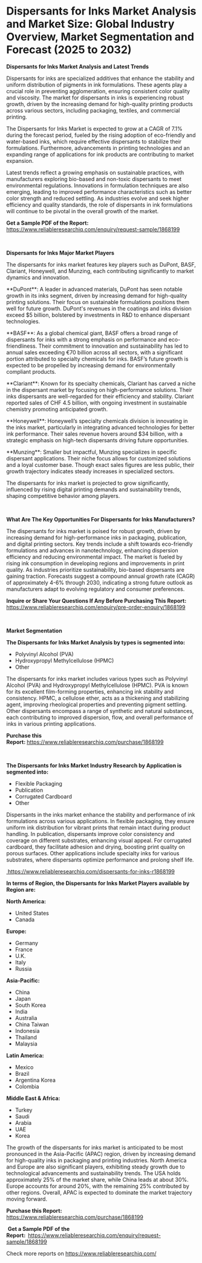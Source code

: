 <p><h1>Dispersants for Inks Market Analysis and Market Size: Global Industry Overview, Market Segmentation and Forecast (2025 to 2032)</h1></p><p><strong>Dispersants for Inks Market Analysis and Latest Trends</strong></p>
<p><p>Dispersants for inks are specialized additives that enhance the stability and uniform distribution of pigments in ink formulations. These agents play a crucial role in preventing agglomeration, ensuring consistent color quality and viscosity. The market for dispersants in inks is experiencing robust growth, driven by the increasing demand for high-quality printing products across various sectors, including packaging, textiles, and commercial printing.</p><p>The Dispersants for Inks Market is expected to grow at a CAGR of 7.1% during the forecast period, fueled by the rising adoption of eco-friendly and water-based inks, which require effective dispersants to stabilize their formulations. Furthermore, advancements in printing technologies and an expanding range of applications for ink products are contributing to market expansion. </p><p>Latest trends reflect a growing emphasis on sustainable practices, with manufacturers exploring bio-based and non-toxic dispersants to meet environmental regulations. Innovations in formulation techniques are also emerging, leading to improved performance characteristics such as better color strength and reduced settling. As industries evolve and seek higher efficiency and quality standards, the role of dispersants in ink formulations will continue to be pivotal in the overall growth of the market.</p></p>
<p><strong>Get a Sample PDF of the Report:&nbsp;</strong> <a href="https://www.reliableresearchiq.com/enquiry/request-sample/1868199?utm_campaign=2336&utm_medium=2&utm_source=Github&utm_content=ia&utm_term=03042025&utm_id=dispersants-for-inks">https://www.reliableresearchiq.com/enquiry/request-sample/1868199</a></p>
<p>&nbsp;</p>
<p><strong>Dispersants for Inks Major Market Players</strong></p>
<p><p>The dispersants for inks market features key players such as DuPont, BASF, Clariant, Honeywell, and Munzing, each contributing significantly to market dynamics and innovation.</p><p>**DuPont**: A leader in advanced materials, DuPont has seen notable growth in its inks segment, driven by increasing demand for high-quality printing solutions. Their focus on sustainable formulations positions them well for future growth. DuPont's revenues in the coatings and inks division exceed $5 billion, bolstered by investments in R&D to enhance dispersant technologies.</p><p>**BASF**: As a global chemical giant, BASF offers a broad range of dispersants for inks with a strong emphasis on performance and eco-friendliness. Their commitment to innovation and sustainability has led to annual sales exceeding €70 billion across all sectors, with a significant portion attributed to specialty chemicals for inks. BASF’s future growth is expected to be propelled by increasing demand for environmentally compliant products.</p><p>**Clariant**: Known for its specialty chemicals, Clariant has carved a niche in the dispersant market by focusing on high-performance solutions. Their inks dispersants are well-regarded for their efficiency and stability. Clariant reported sales of CHF 4.5 billion, with ongoing investment in sustainable chemistry promoting anticipated growth.</p><p>**Honeywell**: Honeywell’s specialty chemicals division is innovating in the inks market, particularly in integrating advanced technologies for better ink performance. Their sales revenue hovers around $34 billion, with a strategic emphasis on high-tech dispersants driving future opportunities.</p><p>**Munzing**: Smaller but impactful, Munzing specializes in specific dispersant applications. Their niche focus allows for customized solutions and a loyal customer base. Though exact sales figures are less public, their growth trajectory indicates steady increases in specialized sectors.</p><p>The dispersants for inks market is projected to grow significantly, influenced by rising digital printing demands and sustainability trends, shaping competitive behavior among players.</p></p>
<p>&nbsp;</p>
<p><strong>What Are The Key Opportunities For Dispersants for Inks Manufacturers?</strong></p>
<p><p>The dispersants for inks market is poised for robust growth, driven by increasing demand for high-performance inks in packaging, publication, and digital printing sectors. Key trends include a shift towards eco-friendly formulations and advances in nanotechnology, enhancing dispersion efficiency and reducing environmental impact. The market is fueled by rising ink consumption in developing regions and improvements in print quality. As industries prioritize sustainability, bio-based dispersants are gaining traction. Forecasts suggest a compound annual growth rate (CAGR) of approximately 4-6% through 2030, indicating a strong future outlook as manufacturers adapt to evolving regulatory and consumer preferences.</p></p>
<p><strong>Inquire or Share Your Questions If Any Before Purchasing This Report:</strong> <a href="https://www.reliableresearchiq.com/enquiry/pre-order-enquiry/1868199?utm_campaign=2336&utm_medium=2&utm_source=Github&utm_content=ia&utm_term=03042025&utm_id=dispersants-for-inks">https://www.reliableresearchiq.com/enquiry/pre-order-enquiry/1868199</a></p>
<p>&nbsp;</p>
<p><strong>Market Segmentation</strong></p>
<p><strong>The Dispersants for Inks Market Analysis by types is segmented into:</strong></p>
<p><ul><li>Polyvinyl Alcohol (PVA)</li><li>Hydroxypropyl Methylcellulose (HPMC)</li><li>Other</li></ul></p>
<p><p>The dispersants for inks market includes various types such as Polyvinyl Alcohol (PVA) and Hydroxypropyl Methylcellulose (HPMC). PVA is known for its excellent film-forming properties, enhancing ink stability and consistency. HPMC, a cellulose ether, acts as a thickening and stabilizing agent, improving rheological properties and preventing pigment settling. Other dispersants encompass a range of synthetic and natural substances, each contributing to improved dispersion, flow, and overall performance of inks in various printing applications.</p></p>
<p><strong>Purchase this Report:&nbsp;</strong><a href="https://www.reliableresearchiq.com/purchase/1868199?utm_campaign=2336&utm_medium=2&utm_source=Github&utm_content=ia&utm_term=03042025&utm_id=dispersants-for-inks">https://www.reliableresearchiq.com/purchase/1868199</a></p>
<p>&nbsp;</p>
<p><strong>The Dispersants for Inks Market Industry Research by Application is segmented into:</strong></p>
<p><ul><li>Flexible Packaging</li><li>Publication</li><li>Corrugated Cardboard</li><li>Other</li></ul></p>
<p><p>Dispersants in the inks market enhance the stability and performance of ink formulations across various applications. In flexible packaging, they ensure uniform ink distribution for vibrant prints that remain intact during product handling. In publication, dispersants improve color consistency and coverage on different substrates, enhancing visual appeal. For corrugated cardboard, they facilitate adhesion and drying, boosting print quality on porous surfaces. Other applications include specialty inks for various substrates, where dispersants optimize performance and prolong shelf life.</p></p>
<p><a href="https://www.reliableresearchiq.com/dispersants-for-inks-r1868199?utm_campaign=2336&utm_medium=2&utm_source=Github&utm_content=ia&utm_term=03042025&utm_id=dispersants-for-inks">&nbsp;https://www.reliableresearchiq.com/dispersants-for-inks-r1868199</a></p>
<p><strong>In terms of Region, the Dispersants for Inks Market Players available by Region are:</strong></p>
<p>
    <p> <strong> North America: </strong>
        <ul>
            <li>United States</li>
            <li>Canada</li>
        </ul>
        </p> 
    <p> <strong> Europe: </strong>
        <ul>
            <li>Germany</li>
            <li>France</li>
            <li>U.K.</li>
            <li>Italy</li>
            <li>Russia</li>
        </ul>
        </p> 
    <p> <strong> Asia-Pacific: </strong>
        <ul>
            <li>China</li>
            <li>Japan</li>
            <li>South Korea</li>
            <li>India</li>
            <li>Australia</li>
            <li>China Taiwan</li>
            <li>Indonesia</li>
            <li>Thailand</li>
            <li>Malaysia</li>
        </ul>
        </p> 
    <p> <strong> Latin America: </strong>
        <ul>
            <li>Mexico</li>
            <li>Brazil</li>
            <li>Argentina Korea</li>
            <li>Colombia</li>
        </ul>
        </p> 
    <p> <strong> Middle East & Africa: </strong>
        <ul>
            <li>Turkey</li>
            <li>Saudi</li>
            <li>Arabia</li>
            <li>UAE</li>
            <li>Korea</li>
        </ul>
    </p>
    </p>
<p><p>The growth of the dispersants for inks market is anticipated to be most pronounced in the Asia-Pacific (APAC) region, driven by increasing demand for high-quality inks in packaging and printing industries. North America and Europe are also significant players, exhibiting steady growth due to technological advancements and sustainability trends. The USA holds approximately 25% of the market share, while China leads at about 30%. Europe accounts for around 20%, with the remaining 25% contributed by other regions. Overall, APAC is expected to dominate the market trajectory moving forward.</p></p>
<p><strong>Purchase this Report: </strong><a href="https://www.reliableresearchiq.com/purchase/1868199?utm_campaign=2336&utm_medium=2&utm_source=Github&utm_content=ia&utm_term=03042025&utm_id=dispersants-for-inks">https://www.reliableresearchiq.com/purchase/1868199</a></p>
<p>&nbsp;<strong>Get a Sample PDF of the Report:&nbsp;&nbsp;</strong><a href="https://www.reliableresearchiq.com/enquiry/request-sample/1868199?utm_campaign=2336&utm_medium=2&utm_source=Github&utm_content=ia&utm_term=03042025&utm_id=dispersants-for-inks">https://www.reliableresearchiq.com/enquiry/request-sample/1868199</a></p>
<p><strong></strong></p>
<p>Check more reports on <a href="https://www.reliableresearchiq.com/?utm_campaign=2336&utm_medium=2&utm_source=Github&utm_content=ia&utm_term=03042025&utm_id=dispersants-for-inks">https://www.reliableresearchiq.com/</a></p>